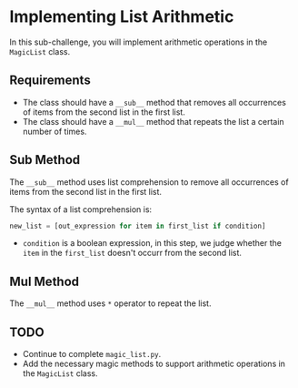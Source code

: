# Implementing List Arithmetic

In this sub-challenge, you will implement arithmetic operations in the `MagicList` class.

## Requirements

- The class should have a `__sub__` method that removes all occurrences of items from the second list in the first list.
- The class should have a `__mul__` method that repeats the list a certain number of times.

## Sub Method

The `__sub__` method uses list comprehension to remove all occurrences of items from the second list in the first list.

The syntax of a list comprehension is:

```python
new_list = [out_expression for item in first_list if condition]
```

- `condition` is a boolean expression, in this step, we judge whether the `item` in the `first_list` doesn't occurr from the second list.

## Mul Method

The `__mul__` method uses `*` operator to repeat the list.

## TODO

- Continue to complete `magic_list.py`.
- Add the necessary magic methods to support arithmetic operations in the `MagicList` class.
